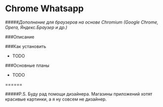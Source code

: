 Chrome Whatsapp
======

#####_Дополнение для браузеров на основе Chromium (Google Chrome, Opera, Яндекс.Браузер и др.)_

###Описание

###Как установить
* TODO

###Основные планы
* TODO

======

#####P.S. Буду рад помощи дизайнера. Магазины приложений хотят красивые картинки, а я ну совсем не дизайнер.
